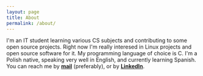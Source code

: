 ```yaml
---
layout: page
title: About
permalink: /about/
---
```


I'm an IT student learning various CS subjects and contributing to some open source projects. Right now I'm really interesed in Linux projects and open source software for it. My programming language of choice is C. I'm a Polish native, speaking very well in English, and currently learning Spanish. You can reach me by **[mail](mailto:piotr-marendowski@tutanota.com)** (preferably), or by **[LinkedIn](https://www.linkedin.com/in/piotr-marendowski-350728262)**.
